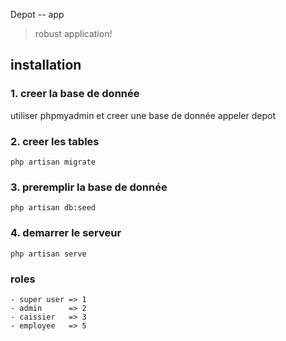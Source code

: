 Depot -- app

> robust application!

## installation

### 1. creer la base de donnée
 utiliser phpmyadmin et creer une base de donnée appeler depot

### 2. creer les tables
```
php artisan migrate
```
### 3. preremplir la base de donnée
```
php artisan db:seed
```
### 4. demarrer le serveur
```
php artisan serve
```
### roles
    - super user => 1
    - admin      => 2
    - caissier   => 3
    - employee   => 5


